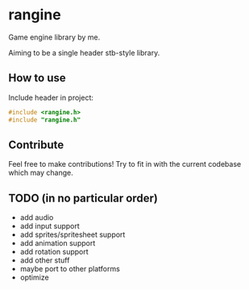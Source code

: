 # rangine
Game engine library by me.

Aiming to be a single header stb-style library.

## How to use
Include header in project:
```C
#include <rangine.h>
#include "rangine.h"
```

## Contribute
Feel free to make contributions! Try to fit in with the current codebase which may change.

## TODO (in no particular order)
- add audio
- add input support
- add sprites/spritesheet support
- add animation support
- add rotation support
- add other stuff
- maybe port to other platforms
- optimize
